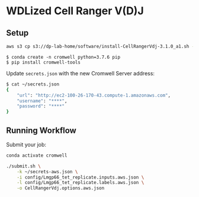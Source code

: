 # WDLized Cell Ranger V(D)J

## Setup

```bash
aws s3 cp s3://dp-lab-home/software/install-CellRangerVdj-3.1.0_a1.sh - | bash
```

```
$ conda create -n cromwell python=3.7.6 pip
$ pip install cromwell-tools
```

Update `secrets.json` with the new Cromwell Server address:

```bash
$ cat ~/secrets.json
{
    "url": "http://ec2-100-26-170-43.compute-1.amazonaws.com",
    "username": "****",
    "password": "****"
}
```

## Running Workflow

Submit your job:

```bash
conda activate cromwell

./submit.sh \
    -k ~/secrets-aws.json \
    -i config/Lmgp66_tet_replicate.inputs.aws.json \
    -l config/Lmgp66_tet_replicate.labels.aws.json \
    -o CellRangerVdj.options.aws.json
```
